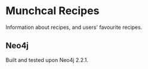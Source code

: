 # Munchcal Recipes

Information about recipes, and users' favourite recipes.

## Neo4j
Built and tested upon Neo4j 2.2.1.

